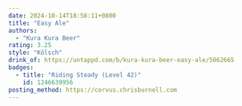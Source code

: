 ```yaml
---
date: 2024-10-14T18:58:11+0800
title: "Easy Ale"
authors:
  - "Kura Kura Beer"
rating: 3.25
style: "Kölsch"
drink_of: https://untappd.com/b/kura-kura-beer-easy-ale/5062665
badges:
  - title: "Riding Steady (Level 42)"
    id: 1246639956
posting_method: https://corvus.chrisburnell.com
---
```

